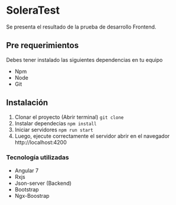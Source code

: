 # SoleraTest

Se presenta el resultado de la prueba de desarrollo Frontend.

## Pre requerimientos
Debes tener instalado las siguientes dependencias en tu equipo
 - Npm 
 - Node
 - Git

## Instalación
  1. Clonar el proyecto (Abrir terminal)
    ``` git clone ```
  2. Instalar dependecias
    ``` npm install ```
  3. Iniciar servidores
    ``` npm run start ```
  4. Luego, ejecute correctamente el servidor abrir en el navegador http://localhost:4200
  

 ### Tecnología utilizadas
 
 - Angular 7
 - Rxjs
 - Json-server (Backend)
 - Bootstrap 
 - Ngx-Boostrap
